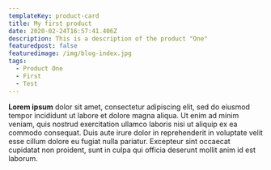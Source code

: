 ```yaml
---
templateKey: product-card
title: My first product
date: 2020-02-24T16:57:41.406Z
description: This is a description of the product "One"
featuredpost: false
featuredimage: /img/blog-index.jpg
tags:
  - Product One
  - First
  - Test
---
```

<!--StartFragment-->

**Lorem ipsum** dolor sit amet, consectetur adipiscing elit, sed do eiusmod tempor incididunt ut labore et dolore magna aliqua. Ut enim ad minim veniam, quis nostrud exercitation ullamco laboris nisi ut aliquip ex ea commodo consequat. Duis aute irure dolor in reprehenderit in voluptate velit esse cillum dolore eu fugiat nulla pariatur. Excepteur sint occaecat cupidatat non proident, sunt in culpa qui officia deserunt mollit anim id est laborum.

<!--EndFragment-->
